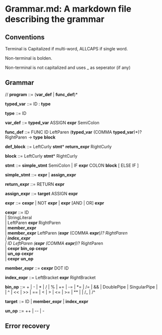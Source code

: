 # Grammar.md: A markdown file describing the grammar 

## Conventions
Terminal is Capitalized if multi-word, ALLCAPS if single word.

Non-terminal is bolden.

Non-terminal is not capitalized and uses _ as seperator (if any)


## Grammar

// 
**program** ::= (**var_def** | **func_def**)*

**typed_var** ::= ID : **type**

**type** ::= ID

**var_def** ::= **typed_var** ASSIGN **expr** SemiColon

**func_def** ::= FUNC ID LeftParen (**typed_var** (COMMA **typed_var**)*)?  RightParen -> **type** **block**


**def_block** ::= LeftCurly **stmt*** **return_expr** RightCurly

**block** ::= LeftCurly **stmt***  RightCurly

**stmt** ::= **simple_stmt** SemiColon 
| IF **expr** COLON **block** [ ELSE IF ]

**simple_stmt** ::= **expr** | **assign_expr**

**return_expr** ::= RETURN **expr**

**assign_expr** ::= **target** ASSIGN **expr**

**expr** ::= **cexpr**
    | NOT **expr**
    | **expr** [AND | OR] **expr**

**cexpr** ::= ID 
\
| StringLiteral 
\
| LeftParen **expr** RightParen
\
| **member_expr** 
\
    | **member_expr** LeftParen (**expr** (COMMA **expr**)*)? RightParen
\
| **index_expr**
\
| ID LeftParen (**expr** (COMMA **expr**)*)? RightParen
\
| **cexpr** **bin_op** **cexpr**
\
| **un_op** **cexpr**
\
| **cexpr** **un_op**

**member_expr** ::= **cexpr** DOT ID

**index_expr** ::= LeftBracket  **expr** RightBracket

**bin_op** ::= + | - | * | / | % | += | -= 
    | *= | /= | && | DoublePipe | SingularPipe |
    | ^ | << | >> | == | < | > | <= | >= | ** |
    | /_ | /^ 


**target** ::= ID | **member_expr** | **index_expr** 

**un_op** ::= ++ | -- | -

## Error recovery

